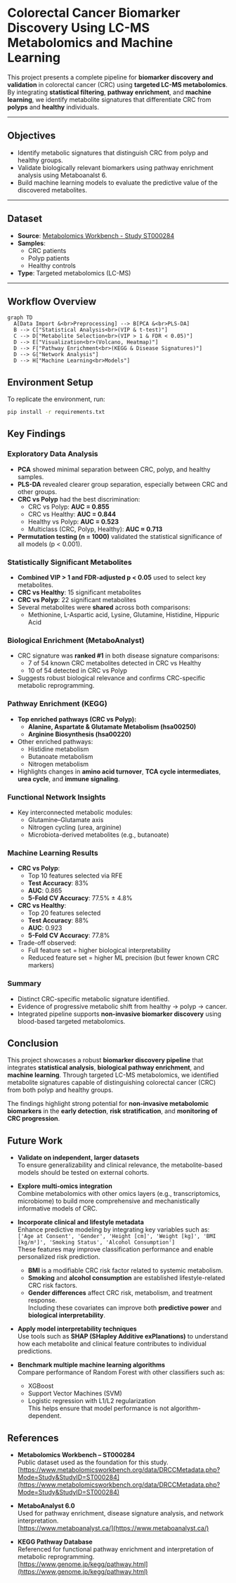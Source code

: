 # Colorectal Cancer Biomarker Discovery Using LC-MS Metabolomics and Machine Learning

This project presents a complete pipeline for **biomarker discovery and validation** in colorectal cancer (CRC) using **targeted LC-MS metabolomics**. By integrating **statistical filtering**, **pathway enrichment**, and **machine learning**, we identify metabolite signatures that differentiate CRC from **polyps** and **healthy** individuals.

---

## Objectives

- Identify metabolic signatures that distinguish CRC from polyp and healthy groups.
- Validate biologically relevant biomarkers using pathway enrichment analysis using Metaboanalst 6.
- Build machine learning models to evaluate the predictive value of the discovered metabolites.

---

## Dataset

- **Source**: [Metabolomics Workbench - Study ST000284](https://www.metabolomicsworkbench.org)
- **Samples**:
  - CRC patients
  - Polyp patients
  - Healthy controls
- **Type**: Targeted metabolomics (LC-MS)

---

## Workflow Overview

```mermaid
graph TD
  A[Data Import &<br>Preprocessing] --> B[PCA &<br>PLS-DA]
  B --> C["Statistical Analysis<br>(VIP & t-test)"]
  C --> D["Metabolite Selection<br>(VIP > 1 & FDR < 0.05)"]
  D --> E["Visualization<br>(Volcano, Heatmap)"]
  D --> F["Pathway Enrichment<br>(KEGG & Disease Signatures)"]
  D --> G["Network Analysis"]
  D --> H["Machine Learning<br>Models"]
```



## Environment Setup

To replicate the environment, run:

```bash
pip install -r requirements.txt
```


## Key Findings

### Exploratory Data Analysis
- **PCA** showed minimal separation between CRC, polyp, and healthy samples.
- **PLS-DA** revealed clearer group separation, especially between CRC and other groups.
- **CRC vs Polyp** had the best discrimination:
  - CRC vs Polyp: **AUC = 0.855**
  - CRC vs Healthy: **AUC = 0.844**
  - Healthy vs Polyp: **AUC = 0.523**
  - Multiclass (CRC, Polyp, Healthy): **AUC ≈ 0.713**
- **Permutation testing (n = 1000)** validated the statistical significance of all models (p < 0.001).

### Statistically Significant Metabolites
- **Combined VIP > 1 and FDR-adjusted p < 0.05** used to select key metabolites.
- **CRC vs Healthy**: 15 significant metabolites
- **CRC vs Polyp**: 22 significant metabolites
- Several metabolites were **shared** across both comparisons:
  - Methionine, L-Aspartic acid, Lysine, Glutamine, Histidine, Hippuric Acid

### Biological Enrichment (MetaboAnalyst)
- CRC signature was **ranked #1** in both disease signature comparisons:
  - 7 of 54 known CRC metabolites detected in CRC vs Healthy
  - 10 of 54 detected in CRC vs Polyp
- Suggests robust biological relevance and confirms CRC-specific metabolic reprogramming.

### Pathway Enrichment (KEGG)
- **Top enriched pathways (CRC vs Polyp):**
  - **Alanine, Aspartate & Glutamate Metabolism (hsa00250)**
  - **Arginine Biosynthesis (hsa00220)**
- Other enriched pathways:
  - Histidine metabolism
  - Butanoate metabolism
  - Nitrogen metabolism
- Highlights changes in **amino acid turnover**, **TCA cycle intermediates**, **urea cycle**, and **immune signaling**.

### Functional Network Insights
- Key interconnected metabolic modules:
  - Glutamine–Glutamate axis
  - Nitrogen cycling (urea, arginine)
  - Microbiota-derived metabolites (e.g., butanoate)

### Machine Learning Results
- **CRC vs Polyp**:
  - Top 10 features selected via RFE
  - **Test Accuracy**: 83%
  - **AUC**: 0.865
  - **5-Fold CV Accuracy**: 77.5% ± 4.8%
- **CRC vs Healthy**:
  - Top 20 features selected
  - **Test Accuracy**: 88%
  - **AUC**: 0.923
  - **5-Fold CV Accuracy**: 77.8%
- Trade-off observed:
  - Full feature set = higher biological interpretability
  - Reduced feature set = higher ML precision (but fewer known CRC markers)

### Summary
- Distinct CRC-specific metabolic signature identified.
- Evidence of progressive metabolic shift from healthy → polyp → cancer.
- Integrated pipeline supports **non-invasive biomarker discovery** using blood-based targeted metabolomics.

## Conclusion

This project showcases a robust **biomarker discovery pipeline** that integrates **statistical analysis**, **biological pathway enrichment**, and **machine learning**. Through targeted LC-MS metabolomics, we identified metabolite signatures capable of distinguishing colorectal cancer (CRC) from both polyp and healthy groups. 

The findings highlight strong potential for **non-invasive metabolomic biomarkers** in the **early detection**, **risk stratification**, and **monitoring of CRC progression**.

## Future Work

- **Validate on independent, larger datasets**  
  To ensure generalizability and clinical relevance, the metabolite-based models should be tested on external cohorts.

- **Explore multi-omics integration**  
  Combine metabolomics with other omics layers (e.g., transcriptomics, microbiome) to build more comprehensive and mechanistically informative models of CRC.

- **Incorporate clinical and lifestyle metadata**  
  Enhance predictive modeling by integrating key variables such as:  
  `['Age at Consent', 'Gender', 'Height [cm]', 'Weight [kg]', 'BMI [kg/m²]', 'Smoking Status', 'Alcohol Consumption']`  
  These features may improve classification performance and enable personalized risk prediction.  
  - **BMI** is a modifiable CRC risk factor related to systemic metabolism.  
  - **Smoking** and **alcohol consumption** are established lifestyle-related CRC risk factors.  
  - **Gender differences** affect CRC risk, metabolism, and treatment response.  
  Including these covariates can improve both **predictive power** and **biological interpretability**.

- **Apply model interpretability techniques**  
  Use tools such as **SHAP (SHapley Additive exPlanations)** to understand how each metabolite and clinical feature contributes to individual predictions.

- **Benchmark multiple machine learning algorithms**  
  Compare performance of Random Forest with other classifiers such as:
  - XGBoost
  - Support Vector Machines (SVM)
  - Logistic regression with L1/L2 regularization  
  This helps ensure that model performance is not algorithm-dependent.

## References

- **Metabolomics Workbench – ST000284**  
  Public dataset used as the foundation for this study.  
  [https://www.metabolomicsworkbench.org/data/DRCCMetadata.php?Mode=Study&StudyID=ST000284](https://www.metabolomicsworkbench.org/data/DRCCMetadata.php?Mode=Study&StudyID=ST000284)

- **MetaboAnalyst 6.0**  
  Used for pathway enrichment, disease signature analysis, and network interpretation.  
  [https://www.metaboanalyst.ca/](https://www.metaboanalyst.ca/)

- **KEGG Pathway Database**  
  Referenced for functional pathway enrichment and interpretation of metabolic reprogramming.  
  [https://www.genome.jp/kegg/pathway.html](https://www.genome.jp/kegg/pathway.html)



